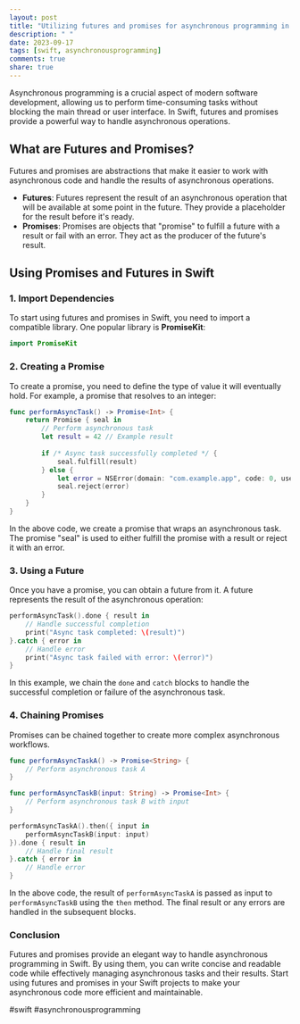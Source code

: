 ```yaml
---
layout: post
title: "Utilizing futures and promises for asynchronous programming in Swift"
description: " "
date: 2023-09-17
tags: [swift, asynchronousprogramming]
comments: true
share: true
---
```


Asynchronous programming is a crucial aspect of modern software development, allowing us to perform time-consuming tasks without blocking the main thread or user interface. In Swift, futures and promises provide a powerful way to handle asynchronous operations. 

## What are Futures and Promises?

Futures and promises are abstractions that make it easier to work with asynchronous code and handle the results of asynchronous operations. 

- **Futures**: Futures represent the result of an asynchronous operation that will be available at some point in the future. They provide a placeholder for the result before it's ready.
- **Promises**: Promises are objects that "promise" to fulfill a future with a result or fail with an error. They act as the producer of the future's result.

## Using Promises and Futures in Swift

### 1. Import Dependencies

To start using futures and promises in Swift, you need to import a compatible library. One popular library is **PromiseKit**:

```swift
import PromiseKit
```

### 2. Creating a Promise

To create a promise, you need to define the type of value it will eventually hold. For example, a promise that resolves to an integer:

```swift
func performAsyncTask() -> Promise<Int> {
    return Promise { seal in
        // Perform asynchronous task
        let result = 42 // Example result
        
        if /* Async task successfully completed */ {
            seal.fulfill(result)
        } else {
            let error = NSError(domain: "com.example.app", code: 0, userInfo: nil)
            seal.reject(error)
        }
    }
}
```

In the above code, we create a promise that wraps an asynchronous task. The promise "seal" is used to either fulfill the promise with a result or reject it with an error.

### 3. Using a Future

Once you have a promise, you can obtain a future from it. A future represents the result of the asynchronous operation:

```swift
performAsyncTask().done { result in
    // Handle successful completion
    print("Async task completed: \(result)")
}.catch { error in
    // Handle error
    print("Async task failed with error: \(error)")
}
```

In this example, we chain the `done` and `catch` blocks to handle the successful completion or failure of the asynchronous task.

### 4. Chaining Promises

Promises can be chained together to create more complex asynchronous workflows. 

```swift
func performAsyncTaskA() -> Promise<String> {
    // Perform asynchronous task A
}

func performAsyncTaskB(input: String) -> Promise<Int> {
    // Perform asynchronous task B with input
}

performAsyncTaskA().then({ input in
    performAsyncTaskB(input: input)
}).done { result in
    // Handle final result
}.catch { error in
    // Handle error
}
```

In the above code, the result of `performAsyncTaskA` is passed as input to `performAsyncTaskB` using the `then` method. The final result or any errors are handled in the subsequent blocks.

### Conclusion

Futures and promises provide an elegant way to handle asynchronous programming in Swift. By using them, you can write concise and readable code while effectively managing asynchronous tasks and their results. Start using futures and promises in your Swift projects to make your asynchronous code more efficient and maintainable.

#swift #asynchronousprogramming